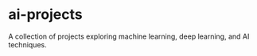 # ai-projects
A collection of projects exploring machine learning, deep learning, and AI techniques.
